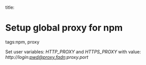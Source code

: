 title: 
# Setup global proxy for npm
tags:npm, proxy

Set user variables: *HTTP_PROXY* and *HTTPS_PROXY*
with value: *http://login:pwd@proxy.fqdn:proxy.port*
